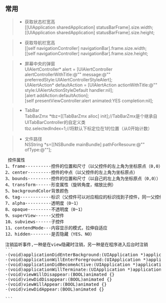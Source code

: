 ## 常用
> + 获取状态栏宽高<br>
> [[UIApplication sharedApplication] statusBarFrame].size.width;<br>
> [[UIApplication sharedApplication] statusBarFrame].size.height;<br>

> + 获取导航栏宽高<br>
> [[self navigationController] navigationBar].frame.size.width;<br>
> [[self navigationController] navigationBar].frame.size.height;<br>

> + 屏幕中央的弹窗<br>
> UIAlertController* alert = 
[UIAlertController alertControllerWithTitle:@"" message:@"" preferredStyle:UIAlertControllerStyleAlert];<br>
> UIAlertAction* defaultAction = [UIAlertAction actionWithTitle:@"" style:UIAlertActionStyleDefault handler:nil];<br>
> [alert addAction:defaultAction];<br>
> [self presentViewController:alert animated:YES completion:nil];<br>

> + TabBar<br>
> TabBarZmx *tbz=[[TabBarZmx alloc] init];//TabBarZmx是个继承自UITabBarController的自定义类<br>
> tbz.selectedIndex=1;//将默认下标定位在1的位置（从0开始计数）<br>

> + 文件路径<br>
> NSString *s=[[NSBundle mainBundle] pathForResoure:@"" ofType:@""];<br>

<pre>
 控件属性
1、frame----------控件的位置和尺寸（以父控件的左上角为坐标原点（0,0）） 
2、center---------控件的中点（以父控件的左上角为坐标原点）
3、bounds---------控件的位置和尺寸（以自己的左上角为坐标原点（0,0））
4、transform------形变属性（旋转角度，缩放比例）
5、backgroundColor背景颜色
6、tag------------标识（父控件可以对应相应的标识找到子控件，同一父控件的子控件不要使用相同tag）
7、alpha----------透明度（0~1）
8、opaque---------不透明度（0~1）
9、superView------父控件
10、subviews------子控件
11、contendMode---内容显示的模式，拉伸自适应
12、hidden--------是否隐藏（YES、NO）
</pre>

<pre>
注销监听事件,一种是在view隐藏时注销，另一种是在程序进入后台时注销
```
-(void)applicationDidEnterBackground:(UIApplication *)application {}
-(void)applicationWillEnterForeground:(UIApplication *)application {}
-(void)applicationDidBecomeActive:(UIApplication *)application {}
-(void)applicationWillTerminate:(UIApplication *)application {}
-(void)viewWillDisappear:(BOOL)animated {}
-(void)viewDidDisappear:(BOOL)animated {}
-(void)viewWillAppear:(BOOL)animated {}
-(void)viewDidAppear:(BOOL)animated {}

```
</pre>
